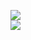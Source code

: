 [![](https://img.shields.io/badge/Made%20With-Github%20Spray-lightgrey.svg?style=for-the-badge&logo=github)](https://github.com/Annihil/github-spray#11119)  
[![](https://i.imgur.com/2DrTn0Z.gif)](https://github.com/Annihil/github-spray)